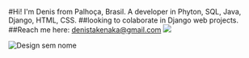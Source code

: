#Hi! I'm Denis from Palhoça, Brasil. A developer in Phyton, SQL, Java, Django, HTML, CSS.
##looking to colaborate in Django web projects.
##Reach me here: denistakenaka@gmail.com
<img src="https://github.com/Dnstilt/Dnstilt/assets/99708461/19c4a255-d35a-4d02-bb21-b9512d1a08f2"/>




![Design sem nome](https://github.com/Dnstilt/Dnstilt/assets/99708461/19c4a255-d35a-4d02-bb21-b9512d1a08f2)
